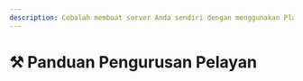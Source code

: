 ```yaml
---
description: Cobalah membuat server Anda sendiri dengan menggunakan Plazma.
---
```


# ⚒️ Panduan Pengurusan Pelayan
